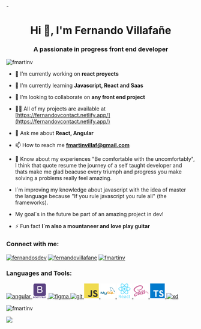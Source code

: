 
-<h1 align="center">Hi 👋, I'm Fernando Villafañe</h1>
<h3 align="center">A passionate in progress front end developer</h3>

<p align="left"> <img src="https://komarev.com/ghpvc/?username=fmartinv&label=Profile%20views&color=0e75b6&style=flat" alt="fmartinv" /> </p>

- 🔭 I’m currently working on **react proyects**

- 🌱 I’m currently learning **Javascript, React and Saas**

- 👯 I’m looking to collaborate on **any front end project**

- 👨‍💻 All of my projects are available at [https://fernandovcontact.netlify.app/](https://fernandovcontact.netlify.app/)

- 💬 Ask me about **React, Angular**

- 📫 How to reach me **fmartinvillaf@gmail.com**

- 📄 Know about my experiences "Be comfortable with the uncomfortably", I think that quote resume the journey of a self taught developer and thats make me glad beacuse every triumph and progress you make solving a problems really feel amazing.
- I´m improving my knowledge  about javascript with the idea of master the language because "If you rule javascript you rule all" (the frameworks).
- My goal´s in the future be part of an amazing project in dev!

- ⚡ Fun fact **I´m also a mountaneer and love play guitar**



<h3 align="left">Connect with me:</h3>
<p align="left">
<a href="https://twitter.com/fernandosdev" target="blank"><img align="center" src="https://raw.githubusercontent.com/rahuldkjain/github-profile-readme-generator/master/src/images/icons/Social/twitter.svg" alt="fernandosdev" height="30" width="40" /></a>
<a href="https://linkedin.com/in/fernandovillafane" target="blank"><img align="center" src="https://raw.githubusercontent.com/rahuldkjain/github-profile-readme-generator/master/src/images/icons/Social/linked-in-alt.svg" alt="fernandovillafane" height="30" width="40" /></a>
<a href="https://codesandbox.com/fmartinv" target="blank"><img align="center" src="https://cdn.jsdelivr.net/npm/simple-icons@3.0.1/icons/codesandbox.svg" alt="fmartinv" height="30" width="40" /></a>
</p>




<h3 align="left">Languages and Tools:</h3>
<p align="left"> <a href="https://angular.io" target="_blank"> <img src="https://angular.io/assets/images/logos/angular/angular.svg" alt="angular" width="40" height="40"/> </a> <a href="https://getbootstrap.com" target="_blank"> <img src="https://raw.githubusercontent.com/devicons/devicon/master/icons/bootstrap/bootstrap-plain-wordmark.svg" alt="bootstrap" width="40" height="40"/> </a> <a href="https://www.figma.com/" target="_blank"> <img src="https://www.vectorlogo.zone/logos/figma/figma-icon.svg" alt="figma" width="40" height="40"/> </a> <a href="https://git-scm.com/" target="_blank"> <img src="https://www.vectorlogo.zone/logos/git-scm/git-scm-icon.svg" alt="git" width="40" height="40"/> </a> <a href="https://developer.mozilla.org/en-US/docs/Web/JavaScript" target="_blank"> <img src="https://raw.githubusercontent.com/devicons/devicon/master/icons/javascript/javascript-original.svg" alt="javascript" width="40" height="40"/> </a> <a href="https://www.mysql.com/" target="_blank"> <img src="https://raw.githubusercontent.com/devicons/devicon/master/icons/mysql/mysql-original-wordmark.svg" alt="mysql" width="40" height="40"/> </a> <a href="https://reactjs.org/" target="_blank"> <img src="https://raw.githubusercontent.com/devicons/devicon/master/icons/react/react-original-wordmark.svg" alt="react" width="40" height="40"/> </a> <a href="https://sass-lang.com" target="_blank"> <img src="https://raw.githubusercontent.com/devicons/devicon/master/icons/sass/sass-original.svg" alt="sass" width="40" height="40"/> </a> <a href="https://www.typescriptlang.org/" target="_blank"> <img src="https://raw.githubusercontent.com/devicons/devicon/master/icons/typescript/typescript-original.svg" alt="typescript" width="40" height="40"/> </a> <a href="https://www.adobe.com/products/xd.html" target="_blank"> <img src="https://cdn.worldvectorlogo.com/logos/adobe-xd.svg" alt="xd" width="40" height="40"/> </a> </p>

<p><img align="center" src="https://github-readme-stats.vercel.app/api/top-langs?username=fmartinv&show_icons=true&locale=en&layout=compact" alt="fmartinv" /></p>


<img height="180em" src="https://github-readme-stats.vercel.app/api?username=fmartinv&show_icons=true&hide_border=true&&count_private=true&include_all_commits=true" />
